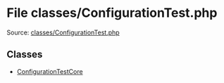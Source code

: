 File classes/ConfigurationTest.php
=========

Source: [classes/ConfigurationTest.php](https://github.com/PrestaShop/PrestaShop/blob/1.6.0.10/classes/ConfigurationTest.php)


Classes
-------

* [ConfigurationTestCore](class.ConfigurationTestCore.md)

